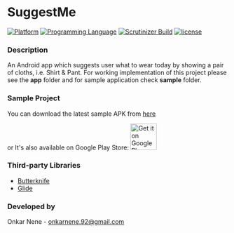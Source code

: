# SuggestMe
[![Platform](https://img.shields.io/badge/platform-android-yellow.svg)]()
[![Programming Language](https://img.shields.io/badge/language-java-orange.svg)]()
[![Scrutinizer Build](https://img.shields.io/scrutinizer/build/g/filp/whoops.svg?maxAge=2592000)]()
[![license](https://img.shields.io/github/license/mashape/apistatus.svg?maxAge=2592000)](/LICENSE.md)

### Description
An Android app which suggests user what to wear today by showing a pair of cloths, i.e. Shirt & Pant.
For working implementation of this project please see the <b>app</b> folder and for sample application check <b>sample</b> folder.

### Sample Project
You can download the latest sample APK from [here](https://github.com/Onkarn92/SuggestMe/tree/master/Sample/SuggestMe.apk)

or It's also available on Google Play Store:
<a href="https://play.google.com/store/apps/details?id=com.onkarnene.suggestme" target="_blank">
  <img alt="Get it on Google Play"
       src="https://play.google.com/intl/en_us/badges/images/generic/en-play-badge.png" height="60"/>
</a>

### Third-party Libraries
<ul>
<li><a href="https://github.com/JakeWharton/butterknife">Butterknife</a></li>
<li><a href="https://github.com/bumptech/glide">Glide</a></li>
</ul>

### Developed by
Onkar Nene - onkarnene.92@gmail.com
